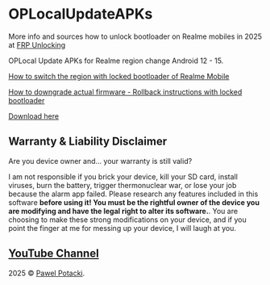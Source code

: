 # OPLocalUpdateAPKs

More info and sources how to unlock bootloader on Realme mobiles in 2025 at [FRP Unlocking](https://frpunlocking.com)

OPLocal Update APKs for Realme region change Android 12 - 15.

[How to switch the region with locked bootloader of Realme Mobile](https://frpunlocking.com/change-the-region-of-a-realme-device-with-locked-bootloader/)

[How to downgrade actual firmware - Rollback instructions with locked bootloader](https://frpunlocking.com/rollback-realme-phone-via-rollback-package/)

[Download here](https://github.com/frpunlocking-com/OPLocalUpdateAPKs/releases/tag/12-15)

## Warranty & Liability Disclaimer

Are you device owner and... your warranty is still valid?

I am not responsible if you brick your device, kill your SD card, install viruses, burn the battery, trigger thermonuclear war, or lose your job because the alarm app failed. Please research any features included in this software **before using it! You must be the rightful owner of the device you are modifying and have the legal right to alter its software.**. You are choosing to make these strong modifications on your device, and if you point the finger at me for messing up your device, I will laugh at you.

## [YouTube Channel](https://www.youtube.com/@FRPUnlocking_com)

2025 © [Pawel Potacki](https://potacki.com).
